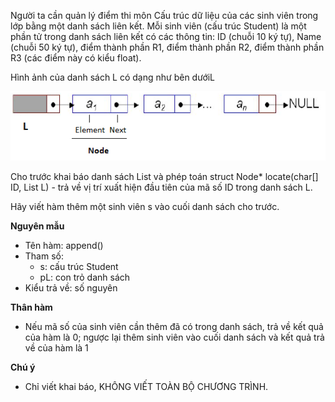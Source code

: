 Người ta cần quản lý điểm thi môn Cấu trúc dữ liệu của các sinh viên trong lớp bằng một danh sách liên kết. Mỗi sinh viên (cấu trúc Student) là một phần tử trong danh sách liên kết có các thông tin: ID (chuỗi 10 ký tự), Name (chuỗi 50 ký tự), điểm thành phần R1, điểm thành phần R2, điểm thành phần R3 (các điểm này có kiểu float). 

Hình ảnh của danh sách L có dạng như bên dướiL

<img src="../Dslk.png">

Cho trước khai báo danh sách List và phép toán struct Node* locate(char[] ID, List L) - trả về vị trí xuất hiện đầu tiên của  mã số ID trong danh sách L.

Hãy viết hàm thêm một sinh viên s vào cuối danh sách cho trước.

**Nguyên mẫu**
- Tên hàm: append()
- Tham số: 
    - s: cấu trúc Student
    - pL: con trỏ danh sách
- Kiểu trả về: số nguyên 

**Thân hàm**
- Nếu mã số của sinh viên cần thêm đã có trong danh sách, trả về kết quả của hàm là 0; ngược lại thêm sinh viên vào cuối danh sách và kết quả trả về của hàm là 1

**Chú ý**
- Chỉ viết khai báo, KHÔNG VIẾT TOÀN BỘ CHƯƠNG TRÌNH.